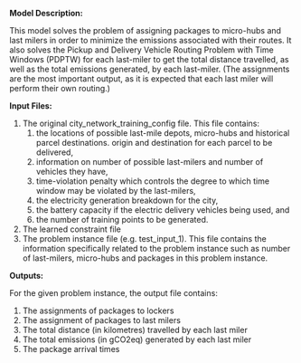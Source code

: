 **Model Description:**

This model solves the problem of assigning packages to micro-hubs and last milers in order to minimize the emissions associated with their routes. It also solves the Pickup and Delivery Vehicle Routing Problem with Time Windows (PDPTW) for each last-miler to get the total distance travelled, as well as the total emissions generated, by each last-miler. (The assignments are the most important output, as it is expected that each last miler will perform their own routing.)

**Input Files:**

1. The original city_network_training_config file. This file contains:
    1. the locations of possible last-mile depots, micro-hubs and historical parcel destinations. origin and destination for each parcel to be delivered,
    2. information on number of possible last-milers and number of vehicles they have,
    3. time-violation penalty which controls the degree to which time window may be violated by the last-milers,
    4. the electricity generation breakdown for the city,
    5. the battery capacity if the electric delivery vehicles being used, and
    6. the number of training points to be generated.
2. The learned constraint file
3. The problem instance file (e.g. test_input_1). This file contains the information specifically related to the problem instance such as number of last-milers, micro-hubs and packages in this problem instance.

**Outputs:**

For the given problem instance, the output file contains:

1. The assignments of packages to lockers
2. The assignment of packages to last milers
3. The total distance (in kilometres) travelled by each last miler
4. The total emissions (in gCO2eq) generated by each last miler
5. The package arrival times
